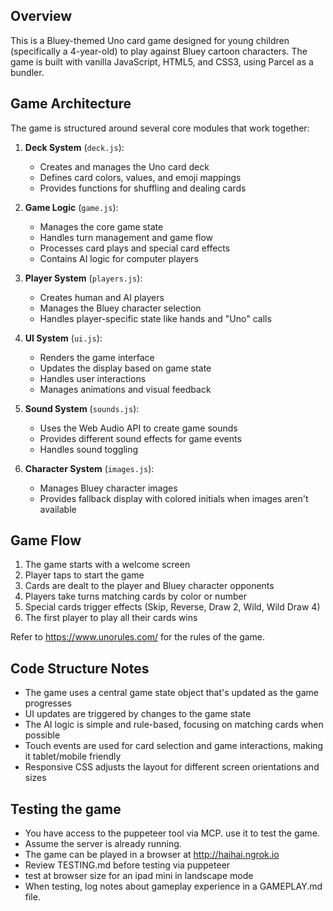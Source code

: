 ## Overview

This is a Bluey-themed Uno card game designed for young children (specifically a 4-year-old) to play against Bluey cartoon characters. The game is built with vanilla JavaScript, HTML5, and CSS3, using Parcel as a bundler.


## Game Architecture

The game is structured around several core modules that work together:

1. **Deck System** (`deck.js`):
   - Creates and manages the Uno card deck
   - Defines card colors, values, and emoji mappings
   - Provides functions for shuffling and dealing cards

2. **Game Logic** (`game.js`):
   - Manages the core game state
   - Handles turn management and game flow
   - Processes card plays and special card effects
   - Contains AI logic for computer players

3. **Player System** (`players.js`):
   - Creates human and AI players
   - Manages the Bluey character selection
   - Handles player-specific state like hands and "Uno" calls

4. **UI System** (`ui.js`):
   - Renders the game interface
   - Updates the display based on game state
   - Handles user interactions
   - Manages animations and visual feedback

5. **Sound System** (`sounds.js`):
   - Uses the Web Audio API to create game sounds
   - Provides different sound effects for game events
   - Handles sound toggling

6. **Character System** (`images.js`):
   - Manages Bluey character images
   - Provides fallback display with colored initials when images aren't available

## Game Flow

1. The game starts with a welcome screen
2. Player taps to start the game
3. Cards are dealt to the player and Bluey character opponents
4. Players take turns matching cards by color or number
5. Special cards trigger effects (Skip, Reverse, Draw 2, Wild, Wild Draw 4)
6. The first player to play all their cards wins

Refer to 
https://www.unorules.com/
for the rules of the game.

## Code Structure Notes

- The game uses a central game state object that's updated as the game progresses
- UI updates are triggered by changes to the game state
- The AI logic is simple and rule-based, focusing on matching cards when possible
- Touch events are used for card selection and game interactions, making it tablet/mobile friendly
- Responsive CSS adjusts the layout for different screen orientations and sizes

## Testing the game

- You have access to the puppeteer tool via MCP. use it to test the game. 
- Assume the server is already running. 
- The game can be played in a browser at http://haihai.ngrok.io
- Review TESTING.md before testing via puppeteer
- test at browser size for an ipad mini in landscape mode
- When testing, log notes about gameplay experience in a GAMEPLAY.md file.



